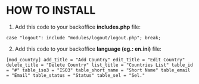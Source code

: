 # HOW TO INSTALL

1. Add this code to your backoffice **includes.php** file:

``case "logout": include "modules/logout/logout.php"; break;``

2. Add this code to your backoffice **language (eg.: en.ini)** file:

``[mod_country]
add_title = "Add Country"
edit_title = "Edit Country"
delete_title = "Delete Country"
list_title = "Countries List"
table_id = "#"
table_iso3 = "ISO3"
table_short_name = "Short Name"
table_email = "Email"
table_status = "Status"
table_sel = "Sel."``